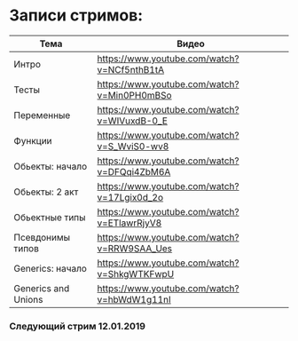 # Записи стримов:

| Тема                | Видео                                       |
| ------------------- | ------------------------------------------- |
| Интро               | https://www.youtube.com/watch?v=NCf5nthB1tA |
| Тесты               | https://www.youtube.com/watch?v=Min0PH0mBSo |
| Переменные          | https://www.youtube.com/watch?v=WIVuxdB-0_E |
| Функции             | https://www.youtube.com/watch?v=S_WviS0-wv8 |
| Обьекты: начало     | https://www.youtube.com/watch?v=DFQqi4ZbM6A |
| Обьекты: 2 акт      | https://www.youtube.com/watch?v=17Lgix0d_2o |
| Обьектные типы      | https://www.youtube.com/watch?v=ETlawrRjyV8 |
| Псевдонимы типов    | https://www.youtube.com/watch?v=RRW9SAA_Ues |
| Generics: начало    | https://www.youtube.com/watch?v=ShkgWTKFwpU |
| Generics and Unions | https://www.youtube.com/watch?v=hbWdW1g11nI |

### Следующий стрим 12.01.2019
